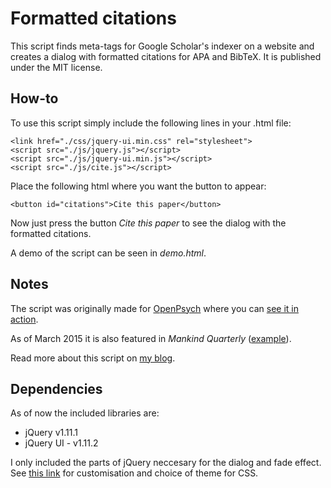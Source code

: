 Formatted citations
===================
This script finds meta-tags for Google Scholar's indexer on a website and
creates a dialog with formatted citations for APA and BibTeX. It is published under the MIT license.

How-to
------
To use this script simply include the following lines in your .html file:

    <link href="./css/jquery-ui.min.css" rel="stylesheet">
    <script src="./js/jquery.js"></script>
    <script src="./js/jquery-ui.min.js"></script>
    <script src="./js/cite.js"></script>

Place the following html where you want the button to appear:

    <button id="citations">Cite this paper</button>

Now just press the button *Cite this paper* to see the dialog with the formatted citations.

A demo of the script can be seen in *demo.html*.

Notes
-----
The script was originally made for [OpenPsych](http://openpsych.net) where you can [see it in action](http://openpsych.net/ODP/2014/07/ethnicrace-differences-in-aptitude-by-generation-in-the-united-states-an-exploratory-meta-analysis/).

As of March 2015 it is also featured in *Mankind Quarterly* ([example](http://mankindquarterly.org/archive/paper.php?p=759)).

Read more about this script on [my blog](http://botranberg.dk/post/update-formatted-citations/).


Dependencies
------------
As of now the included libraries are:
- jQuery v1.11.1
- jQuery UI - v1.11.2

I only included the parts of jQuery neccesary for the dialog and fade effect. See [this link](http://jqueryui.com/download/#!version=1.10.4&components=1111101000010100000010000010000000) for customisation and choice of theme for CSS.
